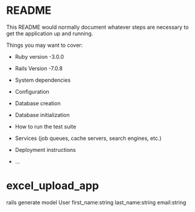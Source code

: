 # README

This README would normally document whatever steps are necessary to get the
application up and running.

Things you may want to cover:

* Ruby version -3.0.0

* Rails Version -7.0.8

* System dependencies

* Configuration

* Database creation

* Database initialization

* How to run the test suite

* Services (job queues, cache servers, search engines, etc.)

* Deployment instructions

* ...
# excel_upload_app

rails generate model User first_name:string last_name:string email:string
